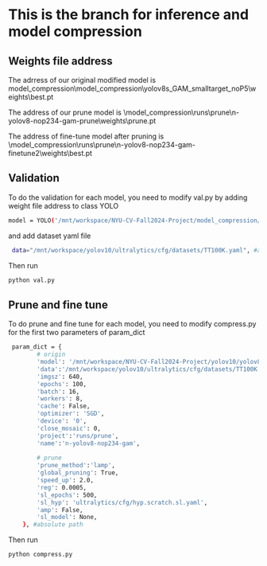 # This is the branch for inference and model compression

## Weights file address
The adrress of our original modified model is model_compression\model_compression\yolov8s_GAM_smalltarget_noP5\weights\best.pt 

The address of our prune model is \model_compression\runs\prune\n-yolov8-nop234-gam-prune\weights\prune.pt 

The address of fine-tune model after pruning is \model_compression\runs\prune\n-yolov8-nop234-gam-finetune2\weights\best.pt

## Validation
To do the validation for each model, you need to modify val.py by adding weight file address to class YOLO
```bash
model = YOLO('/mnt/workspace/NYU-CV-Fall2024-Project/model_compression/runs/prune/n-yolov8-nop234-gam-finetune2/weights/best.pt') #absolute path
```
and add dataset yaml file
```bash
 data="/mnt/workspace/yolov10/ultralytics/cfg/datasets/TT100K.yaml", #absolute path
```
Then run
```bash
python val.py
```

## Prune and fine tune
To do prune and fine tune for each model, you need to modify compress.py for the first two parameters of param_dict
```bash
 param_dict = {
        # origin
        'model': '/mnt/workspace/NYU-CV-Fall2024-Project/yolov10/yolov8s_GAM_smalltarget_noP5/weights/best.pt',
        'data':'/mnt/workspace/yolov10/ultralytics/cfg/datasets/TT100K.yaml',
        'imgsz': 640,
        'epochs': 100,
        'batch': 16,
        'workers': 8,
        'cache': False,
        'optimizer': 'SGD',
        'device': '0',
        'close_mosaic': 0,
        'project':'runs/prune',
        'name':'n-yolov8-nop234-gam',
        
        # prune
        'prune_method':'lamp',
        'global_pruning': True,
        'speed_up': 2.0,
        'reg': 0.0005,
        'sl_epochs': 500,
        'sl_hyp': 'ultralytics/cfg/hyp.scratch.sl.yaml',
        'amp': False, 
        'sl_model': None,
    }, #absolute path
```
Then run
```bash
python compress.py
```






















